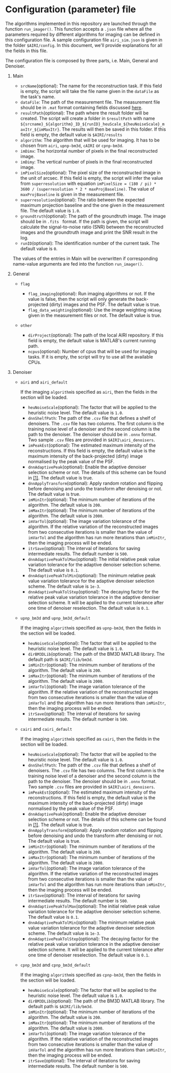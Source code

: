 # Configuration (parameter) file

The algorithms implemented in this repository are launched through the function ``run_imager()``. This function accepts a ``.json`` file where all the parameters required by different algorithms for imaging can be defined in this configuration file. A sample configuration file ``airi_sim.json`` is given in the folder ``$AIRI/config``. In this document, we'll provide explanations for all the fields in this file.

The configuration file is composed by three parts, i.e. Main, General and Denoiser. 

1. Main
    - ``srcName``(optional): The name for the reconstruction task. If this field is empty, the script will take the file name given in the ``dataFile`` as the task's name.
    - ``dataFile``: The path of the measurement file. The measurement file should be in ``.mat`` format containing fields discussed [here](https://github.com/basp-group/AIRI?tab=readme-ov-file#measurement-file).
    - ``resultPath``(optional): The path where the result folder will be created. The script will create a folder in ``$resultPath`` with name ``${srcname}_${algorithm}_ID_${runID}_heuScale_${heuNoiseScale}_maxItr_${imMaxItr}``. The results will then be saved in this folder. If this field is empty, the default value is ``$AIRI/results``
    - ``algorithm``: The algorithm that will be used for imaging. It has to be chosen from ``airi``, ``upnp-bm3d``, ``cAIRI`` or ``cpnp-bm3d``.
    - ``imDimx``: The horizontal number of pixels in the final reconstructed image.
    - ``imDimy``: The vertical number of pixels in the final reconstructed image.
    - ``imPixelSize``(optional): The pixel size of the reconstructed image in the unit of arcsec. If this field is empty, the script will infer the value from ``superresolution`` with equation ``imPixelSize = (180 / pi) * 3600 / (superresolution * 2 * maxProjBaseline)``. The value of ``maxProjBaseline`` is given in the measurement file.
    - ``superresolution``(optional): The ratio between the expected maximum projection baseline and the one given in the measurement file. The default value is ``1.0``.
    - ``groundtruth``(optional): The path of the groundtruth image. The image should be in ``.fits `` format. If the path is given, the script will calculate the signal-to-noise ratio (SNR) between the reconstructed images and the groundtruth image and print the SNR result in the log.
    - ``runID``(optional): The identification number of the current task. The default value is ``0``.

    The values of the entries in Main will be overwritten if corresponding name-value arguments are fed into the function ``run_imager()``.

2. General
    - ``flag``
        - ``flag_imaging``(optional): Run imaging algorithms or not. If the value is false, then the script will only generate the back-projected (dirty) images and the PSF. The default value is true.
        - ``flag_data_weighting``(optional): Use the image weighting ``nWimag`` given in the measurement files or not. The default value is true.

    - ``other``
        - ``dirProject``(optional): The path of the local AIRI repository. If this field is empty, the default value is MATLAB's current running path.
        - ``ncpus``(optional): Number of cpus that will be used for imaging tasks. If it is empty, the script will try to use all the available CPUs.

3. Denoiser
    - ``airi`` and ``airi_default``
        
        If the imaging ``algorithm``is specified as ``airi``, then the fields in the section will be loaded.
        - ``heuNoiseScale``(optional): The factor that will be applied to the heuristic noise level. The default value is ``1.0``.
        - ``dnnShelfPath``: The path of the ``.csv`` file that defines a shelf of denoisers. The ``.csv`` file has two columns. The first column is the training noise level of a denoiser and the second column is the path to the denoiser. The denoiser should be in ``.onnx`` format. Two sample ``.csv`` files are provided in ``$AIRI\airi_denoisers``.
        - ``imPeakEst``(optional): The estimated maximum intensity of the reconstructions. If this field is empty, the default value is the maximum intensity of the back-projected (dirty) image normalised by the peak value of the PSF.
        - ``dnnAdaptivePeak``(optional): Enable the adaptive denoiser selection scheme or not. The details of this scheme can be found in [[1]](https://arxiv.org/abs/2312.07137v2). The default value is true.
        - ``dnnApplyTransform``(optional): Apply random rotation and flipping before denoising and undo the transform after denoising or not. The default value is true.
        - ``imMinItr``(optional): The minimum number of iterations of the algorithm. The default value is ``200``.
        - ``imMaxItr``(optional): The minimum number of iterations of the algorithm. The default value is ``2000``.
        - ``imVarTol``(optional): The image variation tolerance of the algorithm. If the relative variation of the reconstructed images from two consecutive iterations is smaller than the value of ``imVarTol`` and the algorithm has run more iterations than ``imMinItr``, then the imaging process will be ended.
        - ``itrSave``(optional): The interval of iterations for saving intermediate results. The default number is ``500``.
        - ``dnnAdaptivePeakTolMax``(optional): The initial relative peak value variation tolerance for the adaptive denoiser selection scheme. The default value is ``0.1``.
        - ``dnnAdaptivePeakTolMin``(optional): The minimum relative peak value variation tolerance for the adaptive denoiser selection scheme. The default value is ``1e-3``.
        - ``dnnAdaptivePeakTolStep``(optional): The decaying factor for the relative peak value variation tolerance in the adaptive denoiser selection scheme. It will be applied to the current tolerance after one time of denoiser reselection. The default value is ``0.1``.

    - ``upnp_bm3d`` and ``upnp_bm3d_default``

        If the imaging ``algorithm``is specified as ``upnp-bm3d``, then the fields in the section will be loaded.
        - ``heuNoiseScale``(optional): The factor that will be applied to the heuristic noise level. The default value is ``1.0``.
        - ``dirBM3DLib``(optional): The path of the BM3D MATLAB library. The default path is ``$AIRI/lib/bm3d``.
        - ``imMinItr``(optional): The minimum number of iterations of the algorithm. The default value is ``200``.
        - ``imMaxItr``(optional): The minimum number of iterations of the algorithm. The default value is ``2000``.
        - ``imVarTol``(optional): The image variation tolerance of the algorithm. If the relative variation of the reconstructed images from two consecutive iterations is smaller than the value of ``imVarTol`` and the algorithm has run more iterations than ``imMinItr``, then the imaging process will be ended.
        - ``itrSave``(optional): The interval of iterations for saving intermediate results. The default number is ``500``.

    - ``cairi`` and ``cairi_default``

        If the imaging ``algorithm``is specified as ``cairi``, then the fields in the section will be loaded.
        - ``heuNoiseScale``(optional): The factor that will be applied to the heuristic noise level. The default value is ``1.0``.
        - ``dnnShelfPath``: The path of the ``.csv`` file that defines a shelf of denoisers. The ``.csv`` file has two columns. The first column is the training noise level of a denoiser and the second column is the path to the denoiser. The denoiser should be in ``.onnx`` format. Two sample ``.csv`` files are provided in ``$AIRI\airi_denoisers``.
        - ``imPeakEst``(optional): The estimated maximum intensity of the reconstructions. If this field is empty, the default value is the maximum intensity of the back-projected (dirty) image normalised by the peak value of the PSF.
        - ``dnnAdaptivePeak``(optional): Enable the adaptive denoiser selection scheme or not. The details of this scheme can be found in [[1]](https://arxiv.org/abs/2312.07137v2). The default value is true.
        - ``dnnApplyTransform``(optional): Apply random rotation and flipping before denoising and undo the transform after denoising or not. The default value is true.
        - ``imMinItr``(optional): The minimum number of iterations of the algorithm. The default value is ``200``.
        - ``imMaxItr``(optional): The minimum number of iterations of the algorithm. The default value is ``2000``.
        - ``imVarTol``(optional): The image variation tolerance of the algorithm. If the relative variation of the reconstructed images from two consecutive iterations is smaller than the value of ``imVarTol`` and the algorithm has run more iterations than ``imMinItr``, then the imaging process will be ended.
        - ``itrSave``(optional): The interval of iterations for saving intermediate results. The default number is ``500``.
        - ``dnnAdaptivePeakTolMax``(optional): The initial relative peak value variation tolerance for the adaptive denoiser selection scheme. The default value is ``0.1``.
        - ``dnnAdaptivePeakTolMin``(optional): The minimum relative peak value variation tolerance for the adaptive denoiser selection scheme. The default value is ``1e-3``.
        - ``dnnAdaptivePeakTolStep``(optional): The decaying factor for the relative peak value variation tolerance in the adaptive denoiser selection scheme. It will be applied to the current tolerance after one time of denoiser reselection. The default value is ``0.1``.

    - ``cpnp_bm3d`` and ``cpnp_bm3d_default``

        If the imaging ``algorithm``is specified as ``cpnp-bm3d``, then the fields in the section will be loaded.
        - ``heuNoiseScale``(optional): The factor that will be applied to the heuristic noise level. The default value is ``1.0``.
        - ``dirBM3DLib``(optional): The path of the BM3D MATLAB library. The default path is ``$AIRI/lib/bm3d``.
        - ``imMinItr``(optional): The minimum number of iterations of the algorithm. The default value is ``200``.
        - ``imMaxItr``(optional): The minimum number of iterations of the algorithm. The default value is ``2000``.
        - ``imVarTol``(optional): The image variation tolerance of the algorithm. If the relative variation of the reconstructed images from two consecutive iterations is smaller than the value of ``imVarTol`` and the algorithm has run more iterations than ``imMinItr``, then the imaging process will be ended.
        - ``itrSave``(optional): The interval of iterations for saving intermediate results. The default number is ``500``.

    

    